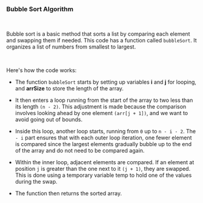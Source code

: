 ### Bubble Sort Algorithm

<br />

Bubble sort is a basic method that sorts a list by comparing each element and swapping them if needed. This code has a function called `bubbleSort`. It organizes a list of numbers from smallest to largest.

<br />

Here's how the code works:

- The function `bubbleSort` starts by setting up variables **i** and **j** for looping, and **arrSize** to store the length of the array.

- It then enters a loop running from the start of the array to two less than its length `(n - 2)`. This adjustment is made because the comparison involves looking ahead by one element `(arr[j + 1])`, and we want to avoid going out of bounds.

- Inside this loop, another loop starts, running from `0` up to `n - i - 2`. The `- i` part ensures that with each outer loop iteration, one fewer element is compared since the largest elements gradually bubble up to the end of the array and do not need to be compared again.

- Within the inner loop, adjacent elements are compared. If an element at position `j` is greater than the one next to it `(j + 1)`, they are swapped. This is done using a temporary variable temp to hold one of the values during the swap.

- The function then returns the sorted array.
